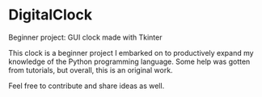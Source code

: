 # DigitalClock
Beginner project: GUI clock made with Tkinter

This clock is a beginner project I embarked on to productively expand my knowledge of the Python programming language.
Some help was gotten from tutorials, but overall, this is an original work.

Feel free to contribute and share ideas as well.

